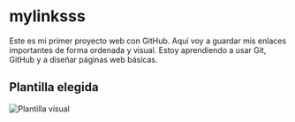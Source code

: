 # mylinksss
Este es mi primer proyecto web con GitHub. Aquí voy a guardar mis enlaces importantes de forma ordenada y visual. Estoy aprendiendo a usar Git, GitHub y a diseñar páginas web básicas.

## Plantilla elegida

![Plantilla visual](plantilla.jpg)
